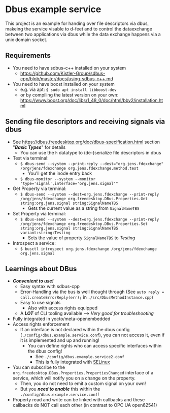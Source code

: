 # Dbus example service
This project is an example for handing over file descriptors via dbus, makeing the service visable to d-feet and to control the dataexchange between two applications via dbus while the data exchange happens via a unix domain socket.

## Requirements
+ You need to have sdbus-c++ installed on your system
    - https://github.com/Kistler-Group/sdbus-cpp/blob/master/docs/using-sdbus-c++.md
+ You need to have boost installed on your system
    - e.g. via apt: `$ sudo apt install libboost-dev`
    - or by compiling the latest version on your own: https://www.boost.org/doc/libs/1_48_0/doc/html/bbv2/installation.html

## Sending file descriptors and receiving signals via dbus
+ See https://dbus.freedesktop.org/doc/dbus-specification.html section "***Basic Types***" for details
    - You can use the `h` datatype to (de-)serialize file descriptors in dbus
+ Test via terminal:
    - `$ dbus-send --system --print-reply --dest="org.jens.fdexchange" /org/jens/fdexchange org.jens.fdexchange.method.test`
        * You'll get the inode entry back
    - `$ dbus-monitor --system --monitor "type='signal',interface='org.jens.signal'"`
+ Get Property via terminal:
    - `$ dbus-send --system --dest=org.jens.fdexchange --print-reply /org/jens/fdexchange org.freedesktop.DBus.Properties.Get string:org.jens.signal string:SignalNameTBS`
        - Gets the current value as a string from `SignalNameTBS`
+ Set Property via terminal:
    - `$ dbus-send --system --dest=org.jens.fdexchange --print-reply /org/jens/fdexchange org.freedesktop.DBus.Properties.Set string:org.jens.signal string:SignalNameTBS variant:string:Testing` 
        - Sets the value of property `SignalNameTBS` to _Testing_
+ Introspect a service:
    - `$ busctl introspect org.jens.fdexchange /org/jens/fdexchange org.jens.signal`

## Learnings about DBus
+ ***Convenient to use!***
    - Easy syntax with sdbus-cpp
    - Error-Handling via the bus is well thought through (See `auto reply = call.createErrorReply(err);` in `./src/DbusMethodInstance.cpp`)
    - Easy to use signals
        - Also with access rights equipped
    - A ***LOT*** of CLI tooling available --> *Very good for troubleshooting*
+ Fully integrated in yocto/meta-openembedded
+ Access rights enforcement
    - If an interface is not declared within the dbus config (`./config/dbus.example.service.conf`), you can not access it, even if it is implemented and up and running!
        - You can define rights who can access specific interfaces within the dbus config!
            - See `./config/dbus.example.service2.conf`
            - This is fully integrated with [SELinux](https://en.wikipedia.org/wiki/Security-Enhanced_Linux)
+ You can subscribe to the `org.freedesktop.DBus.Properties.PropertiesChanged` interface of a service, which will notify you on a change on the property.
    - Then, you do not need to emit a custom signal on your own!
    - But you ***need to enable*** this within the `./config/dbus.example.service.conf`!
+ Property read and write can be linked with callbacks and these callbacks do NOT call each other (in contrast to OPC UA open62541)
